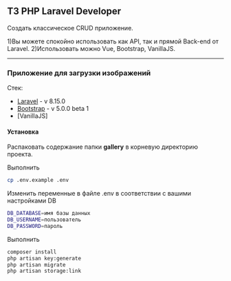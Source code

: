 ## ТЗ PHP Laravel Developer
Создать классическое CRUD приложение.

1)Вы можете спокойно использовать как API, так и прямой Back-end от Laravel.
2)Использовать можно Vue, Bootstrap, VanillaJS.

<hr>

### Приложение для загрузки изображений

Стек:
* [Laravel] - v 8.15.0
* [Bootstrap] - v 5.0.0 beta 1
* [VanillaJS]

#### Установка

Распаковать содержание папки **gallery** в корневую директорию проекта.

Выполнить
```sh
cp .env.example .env
```

Изменить переменные в файле .env в соответствии с вашими настройками DB
```sh
DB_DATABASE=имя базы данных
DB_USERNAME=пользователь
DB_PASSWORD=пароль
```

Выполнить

```sh
composer install
php artisan key:generate
php artisan migrate
php artisan storage:link
```

[Laravel]: <https://laravel.com/>
[Bootstrap]: <https://getbootstrap.com/>